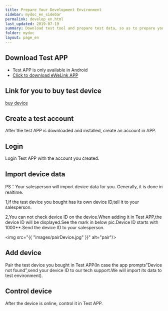 ```yaml
---
title: Prepare Your Development Environment
sidebar: mydoc_en_sidebar
permalink: develop_en.html
last_updated: 2019-07-19
summary: Download test tool and prepare test data, so as to prepare yourself for data authentication before you can request device data and control devices.
folder: mydoc
layout: page_en
---
```



## Download Test APP
- Test APP is only available in Android
- [Click to download eWeLink APP](http://testapi.coolkit.cn:8081/apk/app-DEBUG.apk_3.5.5_legu_signed_zipalign.apk "Click to download eWeLink APP")

## Link for you to buy test device
[buy device](https://item.taobao.com/item.htm?spm=a1z10.1-c-s.w4001-18687042379.1.43af163fxntdCk&id=527345142232&scene=taobao_shop)

## Create a test account
   After the test APP is downloaded and installed, create an account in APP.


## Login
   Login Test APP with the account you created.
   
## Import device data
   PS：Your salesperson will import device data for you. Generally, it is done in realtime.

   1,If the test device you bought has its own device ID,tell it to your salesperson.
 
   2,You can not check device ID on the device.When adding it in Test APP,the device ID will be displayed.See the mark in below pic.Device ID starts with 1000**.Send the device ID to your salesperson.
   
   <img src="{{ "images/pairDevice.jpg" }}" alt="pair"/>

## Add device
   Pair the test device you bought in Test APP(In case the app prompts”Device not found”,send your device ID to our tech support.We will import its data to test environment).

## Control device
   After the device is online, control it in Test APP.


